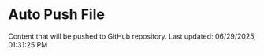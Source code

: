 # Auto Push File

Content that will be pushed to GitHub repository.
Last updated: 06/29/2025, 01:31:25 PM